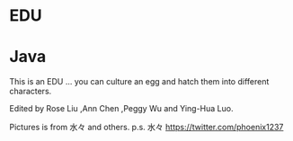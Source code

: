 # EDU

# Java
This is an EDU ... you can culture an egg and hatch them into different characters.  

Edited by Rose Liu ,Ann Chen ,Peggy Wu and Ying-Hua Luo.

Pictures is from 水々 and others.
p.s. 水々 https://twitter.com/phoenix1237
